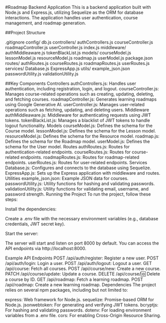 #Roadmap Backend Application
This is a backend application built with Node.js and Express.js, utilizing Sequelize as the ORM for database interactions. The application handles user authentication, course management, and roadmap generation.

##Project Structure

.gitignore
config/
    db.js
controllers/
    authControllers.js
    courseController.js
    roadmapController.js
    userController.js
index.js
middleware/
    authMiddleaware.js
    tokenBlackList.js
models/
    courseModel.js
    lessonModel.js
    resourceModel.js
    roadmap.js
    userModel.js
package.json
routes/
    authRoutes.js
    courseRoutes.js
    roadmapRoutes.js
    userRoutes.js
services/
    Database.js
    ExpressApp.js
utils/
    example_json.json
    passwordUtility.js
    validationUtility.js
    
##Key Components
Controllers
authControllers.js: Handles user authentication, including registration, login, and logout.
courseController.js: Manages course-related operations such as creating, updating, deleting, and fetching courses.
roadmapController.js: Generates learning roadmaps using Google Generative AI.
userController.js: Manages user-related operations such as fetching, updating, and deleting users.
Middleware
authMiddleaware.js: Middleware for authenticating requests using JWT tokens.
tokenBlackList.js: Manages a blacklist of JWT tokens to handle logout functionality.
Models
courseModel.js: Defines the schema for the Course model.
lessonModel.js: Defines the schema for the Lesson model.
resourceModel.js: Defines the schema for the Resource model.
roadmap.js: Defines the schema for the Roadmap model.
userModel.js: Defines the schema for the User model.
Routes
authRoutes.js: Routes for authentication-related endpoints.
courseRoutes.js: Routes for course-related endpoints.
roadmapRoutes.js: Routes for roadmap-related endpoints.
userRoutes.js: Routes for user-related endpoints.
Services
Database.js: Configures and connects to the database using Sequelize.
ExpressApp.js: Sets up the Express application with middleware and routes.
Utilities
example_json.json: Example JSON data for courses.
passwordUtility.js: Utility functions for hashing and validating passwords.
validationUtility.js: Utility functions for validating email, username, and password strength.
Running the Project
To run the project, follow these steps:

Install the dependencies:

Create a .env file with the necessary environment variables (e.g., database credentials, JWT secret key).

Start the server:

The server will start and listen on port 8000 by default. You can access the API endpoints via http://localhost:8000.

Example API Endpoints
POST /api/auth/register: Register a new user.
POST /api/auth/login: Login a user.
POST /api/auth/logout: Logout a user.
GET /api/course: Fetch all courses.
POST /api/course/new: Create a new course.
PATCH /api/course/update: Update a course.
DELETE /api/course/:id: Delete a course by ID.
GET /api/roadmap: Fetch a learning roadmap.
POST /api/roadmap: Create a new learning roadmap.
Dependencies
The project relies on several npm packages, including but not limited to:

express: Web framework for Node.js.
sequelize: Promise-based ORM for Node.js.
jsonwebtoken: For generating and verifying JWT tokens.
bcryptjs: For hashing and validating passwords.
dotenv: For loading environment variables from a .env file.
cors: For enabling Cross-Origin Resource Sharing.
